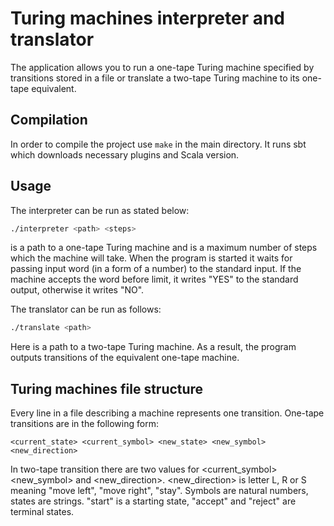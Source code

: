 # Turing machines interpreter and translator

The application allows you to run a one-tape Turing machine specified by transitions stored in a file or translate a two-tape Turing machine to its one-tape equivalent. 

## Compilation

In order to compile the project use `make` in the main directory. It runs sbt which downloads necessary plugins and Scala version.

## Usage

The interpreter can be run as stated below:
```bash
./interpreter <path> <steps>
```
<path> is a path to a one-tape Turing machine and <steps> is a maximum number of steps which the machine will take. When the program is started it waits for passing input word (in a form of a number) to the standard input. If the machine accepts the word before <steps> limit, it writes "YES" to the standard output, otherwise it writes "NO".

The translator can be run as follows:
```bash
./translate <path>
```
Here <path> is a path to a two-tape Turing machine. As a result, the program outputs transitions of the equivalent one-tape machine.

## Turing machines file structure

Every line in a file describing a machine represents one transition. One-tape transitions are in the following form:
```
<current_state> <current_symbol> <new_state> <new_symbol> <new_direction>
```
In two-tape transition there are two values for <current_symbol> <new_symbol> and <new_direction>. <new_direction> is letter L, R or S meaning "move left", "move right", "stay". Symbols are natural numbers, states are strings. "start" is a starting state, "accept" and "reject" are terminal states.
